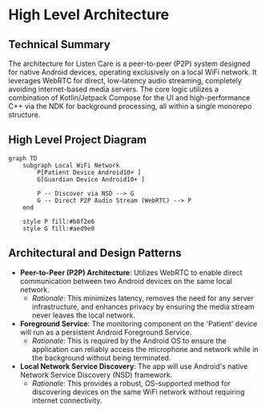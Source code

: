 # High Level Architecture

## Technical Summary

The architecture for Listen Care is a peer-to-peer (P2P) system designed for native Android devices, operating exclusively on a local WiFi network. It leverages WebRTC for direct, low-latency audio streaming, completely avoiding internet-based media servers. The core logic utilizes a combination of Kotlin/Jetpack Compose for the UI and high-performance C++ via the NDK for background processing, all within a single monorepo structure.

## High Level Project Diagram

```mermaid
graph TD
    subgraph Local WiFi Network
        P[Patient Device Android10+ ]
        G[Guardian Device Android10+ ]

        P -- Discover via NSD --> G
        G -- Direct P2P Audio Stream (WebRTC) --> P
    end

    style P fill:#b8f2e6
    style G fill:#aed9e0
```

## Architectural and Design Patterns

- **Peer-to-Peer (P2P) Architecture**: Utilizes WebRTC to enable direct communication between two Android devices on the same local network.
    - _Rationale_: This minimizes latency, removes the need for any server infrastructure, and enhances privacy by ensuring the media stream never leaves the local network.
- **Foreground Service**: The monitoring component on the 'Patient' device will run as a persistent Android Foreground Service.
    - _Rationale_: This is required by the Android OS to ensure the application can reliably access the microphone and network while in the background without being terminated.
- **Local Network Service Discovery**: The app will use Android's native Network Service Discovery (NSD) framework.
    - _Rationale_: This provides a robust, OS-supported method for discovering devices on the same WiFi network without requiring internet connectivity.

